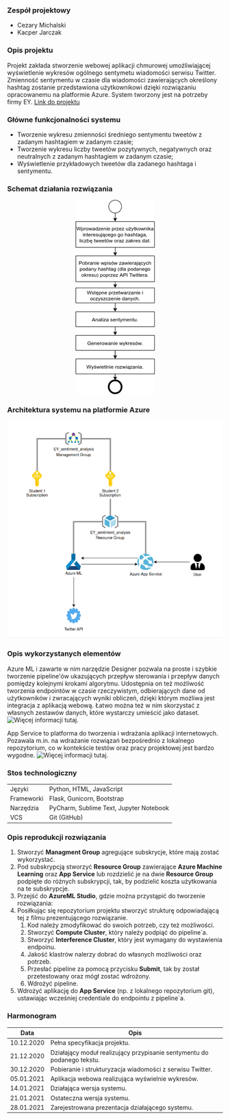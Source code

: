 ### Zespół projektowy
* Cezary Michalski
* Kacper Jarczak

### Opis projektu
Projekt zakłada stworzenie webowej aplikacji chmurowej umożliwiającej wyświetlenie wykresów ogólnego sentymetu wiadomości serwisu Twitter. 
Zmienność sentymentu w czasie dla wiadomości zawierających określony hashtag zostanie przedstawiona użytkownikowi dzięki rozwiązaniu opracowanemu na platformie Azure.
System tworzony jest na potrzeby firmy EY. [Link do projektu](https://github.com/ekote/AI-on-Microsoft-Azure/blob/main/intro-inz/projects/EY.pdf)
 
### Główne funkcjonalności systemu
* Tworzenie wykresu zmienności średniego sentymentu tweetów z zadanym hashtagiem w zadanym czasie;
* Tworzenie wykresu liczby tweetów pozytywnych, negatywnych oraz neutralnych z zadanym hashtagiem w zadanym czasie;
* Wyświetlenie przykładowych tweetów dla zadanego hashtaga i sentymentu.

### Schemat działania rozwiązania
<p align="center">
  <img src="https://github.com/kjarczak/EY-aspect-based-sentiment-analysis/blob/main/Diagram%20dzialania%20v2.png" />
</p>

### Architektura systemu na platformie Azure 
![](https://github.com/kjarczak/EY-aspect-based-sentiment-analysis/blob/main/Diagram%20architektury%20v2.png)

### Opis wykorzystanych elementów
Azure ML i zawarte w nim narzędzie Designer pozwala na proste i szybkie tworzenie pipeline'ów ukazujących przepływ sterowania i przepływ danych pomiędzy kolejnymi krokami algorytmu. Udostępnia on też możliwość tworzenia endpointów w czasie rzeczywistym, odbierających dane od użytkowników i zwracających wyniki obliczeń, dzięki którym możliwa jest integracja z aplikacją webową. Łatwo można też w nim skorzystać z własnych zestawów danych, które wystarczy umieścić jako dataset.
![Więcej informacji tutaj.](https://azure.microsoft.com/en-us/services/machine-learning/)

App Service to platforma do tworzenia i wdrażania aplikacji internetowych. Pozawala m.in. na wdrażanie rozwiązań bezpośrednio z lokalnego repozytorium, co w kontekście testów oraz pracy projektowej jest bardzo wygodne. 
![Więcej informacji tutaj.](https://azure.microsoft.com/en-us/services/app-service/)

### Stos technologiczny
|||
| --- | --- |
|Języki|Python, HTML, JavaScript|
|Frameworki|Flask, Gunicorn, Bootstrap|
|Narzędzia|PyCharm, Sublime Text, Jupyter Notebook|
|VCS| Git (GitHub)|

### Opis reprodukcji rozwiązania
1. Stworzyć **Managment Group** agregujące subskrycje, które mają zostać wykorzystać.
1. Pod subskrypcją stworzyć **Resource Group** zawierające **Azure Machine Learning** oraz **App Service** lub rozdzielić je na dwie **Resource Group** podpięte do różnych subskrypcji, tak, by podzielić koszta użytkowania na te subskrypcje.
1. Przejść do **AzureML Studio**, gdzie można przystąpić do tworzenie rozwiązania:
 1. Posiłkując się repozytorium projektu stworzyć strukturę odpowiadającą tej z filmu prezentującego rozwiązanie.
	1. Kod należy zmodyfikować do swoich potrzeb, czy też możliwości.
	1. Stworzyć **Compute Cluster**, który należy podpiąć do pipeline\`a.
	1. Stworzyć **Interference Cluster**, który jest wymagany do wystawienia endpoinu.
	1. Jakość klastrów nalerzy dobrać do własnych możliwości oraz potrzeb.
	1. Przesłać pipeline za pomocą przycisku **Submit**, tak by został przetestowany oraz mógł zostać wdrożony.
	1. Wdrożyć pipeline.
1. Wdrożyć aplikację do **App Service** (np. z lokalnego repozytorium git), ustawiając wcześniej credentiale do endpointu z pipeline\`a. 

### Harmonogram
| Data | Opis |
| --- | --- |
|10.12.2020 | Pełna specyfikacja projektu.|
|21.12.2020 | Działający moduł realizujący przypisanie sentymentu do podanego tekstu.|
|30.12.2020 | Pobieranie i strukturyzacja wiadomości z serwisu Twitter.|
|05.01.2021 | Aplikacja webowa realizująca wyświelnie wykresów.|
|14.01.2021 | Działająca wersja systemu.|
|21.01.2021 | Ostateczna wersja systemu.|
|28.01.2021 | Zarejestrowana prezentacja działającego systemu.|
